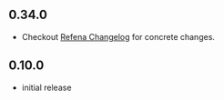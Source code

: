 ## 0.34.0

- Checkout [Refena Changelog](https://pub.dev/packages/refena/changelog) for concrete changes.

## 0.10.0

- initial release
